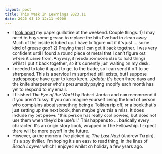 ```yaml
---
layout: post
title: This Week In Learnings 2023.11
date: 2023-03-19 12:11 +0000
---
```


* I [took apart] my paper guillotine at the weekend. Couple things. 1) I may need to buy some grease to replace the bits I've had to clean away. Much of the inside is lubed up. I have to figure out if it's just ... some kind of grease goo? 2) Praying that I can get it back together. I was very confident until I found a round piece of metal that I can't figure out where it came from. Anyway, it needs someone else to hold things whilst I put it back together, so it's currently just waiting on my desk.
* I needed to take it apart to get to the blade, so I can send it off to be sharpened. This is a service I'm surprised still exists, but I suppose tradespeople have gear to keep keen. _Update:_ it's been three days and the knife sharpener who's presumably paying shopify each month has yet to respond to my email.
* I finished _The Eye of the World_ by Robert Jordan and can recommend it if you aren't fussy. If you can imagine yourself being the kind of person who complains about something being a Tolkien rip off, or a book that's just setting up the next book, then maybe give this a miss. It does include my pet peeve: "this person has really cool powers, but does not use them when they'd be useful." This happens to ... basically every character. It's an origin story book, wrapped in The Fellowship. I expect there will be more payoff in the future.
* However, at the moment I've picked up _The Last Nazi_ (Andrew Turpin). It's a spy thriller. I'm hoping it's an easy to read thing, in the lines of _Beach Laywer_ which I enjoyed whilst on holiday a few years ago.

[took apart]: https://d20.social/@shane/110015182435263610
